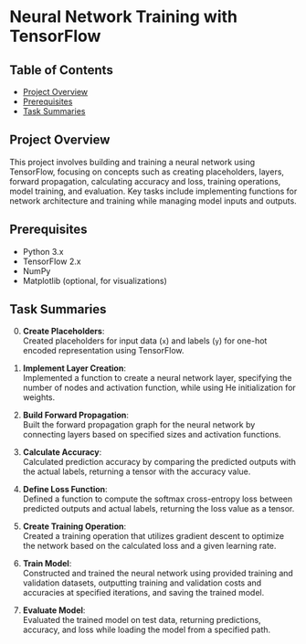 # Neural Network Training with TensorFlow

## Table of Contents
- [Project Overview](#project-overview)
- [Prerequisites](#prerequisites)
- [Task Summaries](#task-summaries)

## Project Overview

This project involves building and training a neural network using TensorFlow, focusing on concepts such as creating placeholders, layers, forward propagation, calculating accuracy and loss, training operations, model training, and evaluation. Key tasks include implementing functions for network architecture and training while managing model inputs and outputs.

## Prerequisites

- Python 3.x
- TensorFlow 2.x
- NumPy
- Matplotlib (optional, for visualizations)

## Task Summaries

0. **Create Placeholders**:  
   Created placeholders for input data (`x`) and labels (`y`) for one-hot encoded representation using TensorFlow.

1. **Implement Layer Creation**:  
   Implemented a function to create a neural network layer, specifying the number of nodes and activation function, while using He initialization for weights.

2. **Build Forward Propagation**:  
   Built the forward propagation graph for the neural network by connecting layers based on specified sizes and activation functions.

3. **Calculate Accuracy**:  
   Calculated prediction accuracy by comparing the predicted outputs with the actual labels, returning a tensor with the accuracy value.

4. **Define Loss Function**:  
   Defined a function to compute the softmax cross-entropy loss between predicted outputs and actual labels, returning the loss value as a tensor.

5. **Create Training Operation**:  
   Created a training operation that utilizes gradient descent to optimize the network based on the calculated loss and a given learning rate.

6. **Train Model**:  
   Constructed and trained the neural network using provided training and validation datasets, outputting training and validation costs and accuracies at specified iterations, and saving the trained model.

7. **Evaluate Model**:  
   Evaluated the trained model on test data, returning predictions, accuracy, and loss while loading the model from a specified path.
